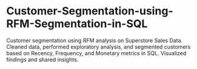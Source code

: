 # Customer-Segmentation-using-RFM-Segmentation-in-SQL
Customer segmentation using RFM analysis on Superstore Sales Data. Cleaned data, performed exploratory analysis, and segmented customers based on Recency, Frequency, and Monetary metrics in SQL. Visualized findings and shared insights.
